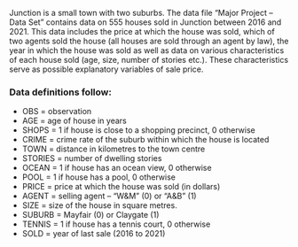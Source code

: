 Junction is a small town with two suburbs. The data file “Major Project – Data Set” contains data on 555 houses sold in Junction between 2016 and 2021. This data includes the price at which the house was sold, which of two agents sold the house (all houses are sold through an agent by law), the year in which the house was sold as well as data on various characteristics of each house sold (age, size, number of stories etc.). These characteristics serve as possible explanatory variables of sale price.
### Data definitions follow:
- OBS = observation
- AGE = age of house in years
- SHOPS = 1 if house is close to a shopping precinct, 0 otherwise
- CRIME = crime rate of the suburb within which the house is located
- TOWN = distance in kilometres to the town centre
- STORIES = number of dwelling stories
- OCEAN = 1 if house has an ocean view, 0 otherwise
- POOL = 1 if house has a pool, 0 otherwise
- PRICE = price at which the house was sold (in dollars)
- AGENT = selling agent – “W&M” (0) or “A&B” (1)
- SIZE = size of the house in square metres.
- SUBURB = Mayfair (0) or Claygate (1)
- TENNIS = 1 if house has a tennis court, 0 otherwise
- SOLD = year of last sale (2016 to 2021)
